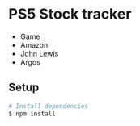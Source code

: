 # PS5 Stock tracker 

- Game
- Amazon
- John Lewis
- Argos

## Setup
```bash
# Install dependencies
$ npm install
```
